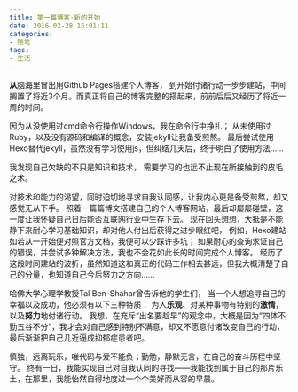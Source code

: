 ```yaml
---
title: 第一篇博客·新的开始
date: 2016-02-28 15:01:11
categories: 
- 随笔
tags: 
- 生活
---
```

**从**脑海里冒出用Github Pages搭建个人博客， 到开始付诸行动一步步建站，中间搁置了将近3个月。而真正将自己的博客完整的搭起来，前前后后又经历了将近一周的时间。
<!--more-->
因为从没使用过cmd命令行操作Windows，我在命令行中挣扎；
从未使用过Ruby，以及没有源码和编译的概念，安装jekyll让我备受煎熬。
最后尝试使用Hexo替代jekyll，虽然没有学习使用js，但纠结几天后，终于明白了使用方法......

我发现自己欠缺的不只是知识和技术，
需要学习的也远不止现在所接触到的皮毛之术。

对技术和能力的渴望，同时迫切地寻求自我认同感，让我内心更是备受煎熬，却又感觉无从下手。
照着一篇篇博文搭建自己的个人博客网站，最后却屡屡碰壁，这一度让我怀疑自己日后能否互联网行业中生存下去。
现在回头想想，大抵是不能静下来耐心学习基础知识，却对他人付出后获得之进步眼红吧，
例如，Hexo建站如若从一开始便对照官方文档，我便可以少踩许多坑；
如果耐心的查询求证自己的错误，并尝试多钟解决方法，我也不会花如此长的时间完成个人博客。
经历了这段时间建站的波折，虽然知道这和真正的代码工作相去甚远，但我大概清楚了自己的分量，也知道自己今后努力之方向......

哈佛大学心理学教授Tal Ben-Shahar曾告诉他的学生们，
当一个人想追寻自己的幸福以及成功，他必须有以下三种特质：
为人**乐观**、对某种事物有特别的**激情**，
以及**努力**地付诸行动。
我想，在充斥“出名要趁早”的观念中，大概是因为“四体不勤五谷不分”，我才会对自己感到特别不满意，却又不愿意付诸改变自己的行动，最后渐渐把自己几近逼成抑郁症患者吧。

慎独，远离玩乐，唯代码与爱不能负；勤勉，静默无言，在自己的奋斗历程中坚守。
终有一日，我能实现自己对自我认同的寻找——我能找到属于自己的那片乐土，在那里，我能怡然自得地度过一个个美好而从容的早晨。